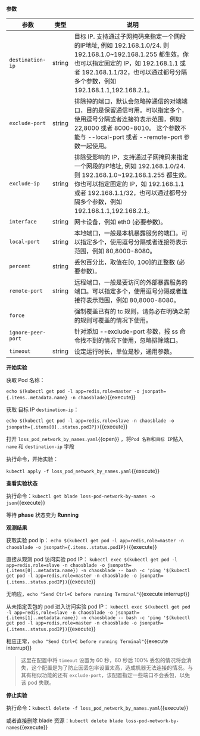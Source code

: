 **参数**

| 参数 | 类型 | 说明 |
| --- | --- | --- |
| `destination-ip` | string | 目标 IP. 支持通过子网掩码来指定一个网段的IP地址, 例如 192.168.1.0/24. 则 192.168.1.0~192.168.1.255 都生效。你也可以指定固定的 IP，如 192.168.1.1 或者 192.168.1.1/32，也可以通过都号分隔多个参数，例如 192.168.1.1,192.168.2.1。 |
| `exclude-port` | string | 排除掉的端口，默认会忽略掉通信的对端端口，目的是保留通信可用。可以指定多个，使用逗号分隔或者连接符表示范围，例如 22,8000 或者 8000-8010。 这个参数不能与 --local-port 或者 --remote-port 参数一起使用。 |
| `exclude-ip` | string | 排除受影响的 IP，支持通过子网掩码来指定一个网段的IP地址, 例如 192.168.1.0/24. 则 192.168.1.0~192.168.1.255 都生效。你也可以指定固定的 IP，如 192.168.1.1 或者 192.168.1.1/32，也可以通过都号分隔多个参数，例如 192.168.1.1,192.168.2.1。 |
| `interface` | string | 网卡设备，例如 eth0 (必要参数)。 |
| `local-port` | string | 本地端口，一般是本机暴露服务的端口。可以指定多个，使用逗号分隔或者连接符表示范围，例如 80,8000-8080。 |
| `percent` | string | 丢包百分比，取值在[0, 100]的正整数 (必要参数)。 |
| `remote-port` | string | 远程端口，一般是要访问的外部暴露服务的端口。可以指定多个，使用逗号分隔或者连接符表示范围，例如 80,8000-8080。 |
| `force` |  | 强制覆盖已有的 tc 规则，请务必在明确之前的规则可覆盖的情况下使用。 |
| `ignore-peer-port` |  | 针对添加 --exclude-port 参数，报 ss 命令找不到的情况下使用，忽略排除端口。 |
| `timeout` | string | 设定运行时长，单位是秒，通用参数。 |

**开始实验**

获取 Pod 名称：

`echo $(kubectl get pod -l app=redis,role=master -o jsonpath={.items..metadata.name} -n chaosblade)`{{execute}}

获取 目标 IP `destination-ip`：

`echo $(kubectl get pod -l app=redis,role=slave -n chaosblade -o jsonpath={.items[0]..status.podIP})`{{execute}}

打开 `loss_pod_network_by_names.yaml`{{open}} ，将`Pod 名称`和`目标 IP`贴入 `name` 和 `destination-ip` 字段

执行命令，开始实验：

`kubectl apply -f loss_pod_network_by_names.yaml`{{execute}}

**查看实验状态**

执行命令：`kubectl get blade loss-pod-network-by-names -o json`{{execute}}

等待 **phase** 状态变为 **Running**

**观测结果**

获取实验 pod ip：
`echo $(kubectl get pod -l app=redis,role=master -n chaosblade -o jsonpath={.items..status.podIP})`{{execute}}

直接从观测 pod 访问实验 pod IP：
`kubectl exec $(kubectl get pod -l app=redis,role=slave -n chaosblade -o jsonpath={.items[0]..metadata.name}) -n chaosblade -- bash -c 'ping '$(kubectl get pod -l app=redis,role=master -n chaosblade -o jsonpath={.items..status.podIP})`{{execute}}

无响应，`echo "Send Ctrl+C before running Terminal"`{{execute interrupt}}

从未指定丢包的 pod 进入访问实验 pod IP：
`kubectl exec $(kubectl get pod -l app=redis,role=slave -n chaosblade -o jsonpath={.items[1]..metadata.name}) -n chaosblade -- bash -c 'ping '$(kubectl get pod -l app=redis,role=master -n chaosblade -o jsonpath={.items..status.podIP})`{{execute}}

相应正常，`echo "Send Ctrl+C before running Terminal"`{{execute interrupt}}

>这里在配置中将 `timeout` 设置为 60 秒，60 秒后 100% 丢包的情况将会消失，这个配置是为了防止因丢包率设置太高，造成机器无法连接的情况。与其有相似功能的还有 `exclude-port`，该配置指定一些端口不会丢包，以免该 pod 失联。

**停止实验**

执行命令：`kubectl delete -f loss_pod_network_by_names.yaml`{{execute}}

或者直接删除 blade 资源：`kubectl delete blade loss-pod-network-by-names`{{execute}}
